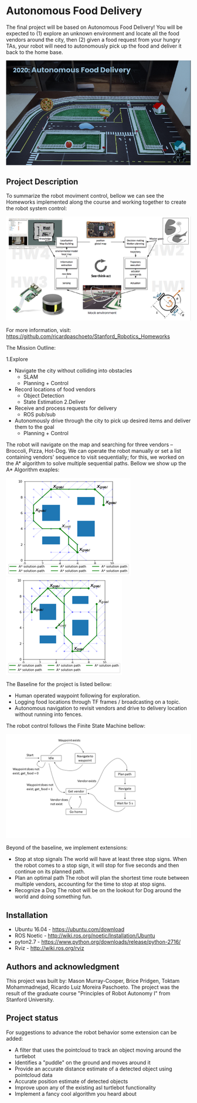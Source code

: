 # Autonomous Food Delivery

The final project will be based on Autonomous Food Delivery! You will be expected to (1) explore an unknown environment and locate all the food vendors around the city, then (2) given a food request from your hungry TAs, your robot will need to autonomously pick up the food and deliver it back to the home base.

![City](/pictures/city.png)

## Project Description

To summarize the robot moviment control, bellow we can see the Homeworks implemented along the course and working together to create the robot system control:

![Process](/pictures/robot.png)

For more information, visit: https://github.com/ricardpaschoeto/Stanford_Robotics_Homeworks

The Mission Outline:

1.Explore
  * Navigate the city without colliding into obstacles
      * SLAM
      * Planning + Control
  * Record locations of food vendors
      * Object Detection
      * State Estimation
2.Deliver
  * Receive and process requests for delivery
      * ROS pub/sub
  * Autonomously drive through the city to pick up desired items and deliver them to the goal
      * Planning + Control

The robot will navigate on the map and searching for three vendors – Broccoli, Pizza, Hot-Dog. We can operate the robot manually or set a list containing vendors' sequence to visit sequentially; for this, we worked on the A* algorithm to solve multiple sequential paths. Bellow we show up the A* Algorithm exaples:

![AStar01](/pictures/a_star01.png)              ![AStar01](/pictures/a_star02.png)

The Baseline for the project is listed bellow:

* Human operated waypoint following for exploration.
* Logging food locations through TF frames / broadcasting on a topic.
* Autonomous navigation to revisit vendors and drive to delivery location without running into fences.

The robot control follows the Finite State Machine bellow:

![FSM](/pictures/FSM.png)

Beyond of the baseline, we implement extensions:

 * Stop at stop signals
  The world will have at least three stop signs. When the robot comes to a stop sign, it will stop for five seconds and then continue on its planned path. 
 * Plan an optimal path
  The robot will plan the shortest time route between multiple vendors, accounting for the time to stop at stop signs.
 * Recognize a Dog 
  The robot will be on the lookout for Dog around the world and doing something fun.

## Installation

* Ubuntu 16.04 - https://ubuntu.com/download
* ROS Noetic   - http://wiki.ros.org/noetic/Installation/Ubuntu
* pyton2.7     - https://www.python.org/downloads/release/python-2716/
* Rviz         - http://wiki.ros.org/rviz

## Authors and acknowledgment

This project was built by: Mason Murray-Cooper, Brice Pridgen, Toktam Mohammadnejad, Ricardo Luiz Moreira Paschoeto. The project was the result of the graduate course "Principles of Robot Autonomy I" from Stanford University. 

## Project status

For suggestions to advance the robot behavior some extension can be added:

* A filter that uses the pointcloud to track an object moving around the turtlebot
* Identifies a "puddle" on the ground and moves around it
* Provide an accurate distance estimate of a detected object using pointcloud data
* Accurate position estimate of detected objects
* Improve upon any of the existing asl turtlebot functionality
* Implement a fancy cool algorithm you heard about
